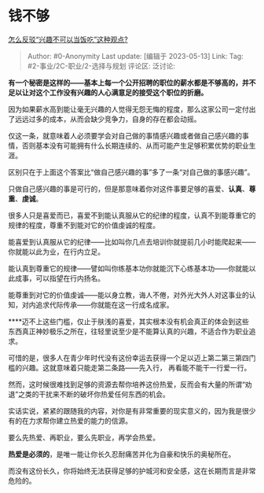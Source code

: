 # 钱不够
[怎么反驳“兴趣不可以当饭吃”这种观点?](https://www.zhihu.com/question/596199315/answer/3011556164)

> Author: #0-Anonymity
> Last update: [编辑于 2023-05-13]
> Link:
> Tag: #2-事业/2C-职业/2-选择与规划 
> 评论区:
> 泛讨论:

**有一个秘密是这样的——基本上每一个公开招聘的职位的薪水都是不够高的，并不足以让对这个工作没有兴趣的人心满意足的接受这个职位的折磨。**

因为如果薪水高到能让毫无兴趣的人觉得无怨无悔的程度，那么这家公司一定付出了远远过多的成本，从而会缺少竞争力，自身的存在都会动摇。

仅这一条，就意味着人必须要学会对自己做的事情感兴趣或者做自己感兴趣的事情，否则基本没有可能拥有什么长期连续的、从而可能产生足够积累优势的职业生涯。

区别只在于上面这个答案比“做自己感兴趣的事”多了一条“对自己做的事感兴趣”。

只做自己感兴趣的事是可行的，但是那意味着你对这件事要足够的喜爱、**认真**、**尊重**、**虔诚**。

很多人只是喜爱而已，喜爱不到能认真服从它的纪律的程度，认真不到能尊重它的规律的程度，尊重不到能对它的价值虔诚的程度。

能喜爱到认真服从它的纪律——比如叫你几点去培训你就提前几小时能爬起来——你就能以此为业，在行内立足。

能认真到尊重它的规律——譬如叫你练基本功你就能沉下心练基本功——你就能以此成事，可以指望在行内扬名。

能尊重到对它的价值虔诚——能以身立教，诲人不倦，对外光大外人对这事业的认知，对内追求代际传承——你就能在这一行成名成家。

**﻿**迈不上这些门槛，仅止于肤浅的喜爱，其实根本没有机会真正的体会到这些东西真正神妙极乐之所在，往轻里说至少是不能算认真的兴趣，不适合作为职业追求。

可惜的是，很多人在青少年时代没有这份幸运去获得一个足以迈上第二第三第四门槛的兴趣。这就意味着只能走第二条路——先入行， 再看能不能干一行爱一行。

然而，这时候很难找到足够的资源去帮你培养这份热爱，反而会有大量的所谓“劝退”之类的干扰来不断的破坏你热爱任何东西的机会。

实话实说，紧紧的跟随我的内容，对你是有非常重要的现实意义的，因为我是很少有的在力求帮你建立热爱的能力的信源。

要么先热爱、再职业，要么先职业，再学会热爱。

**热爱是必须的**，是唯一能让你长久忍耐痛苦并化为自豪和快乐的奥秘所在。

而没有这份长久，你将始终无法获得足够的护城河和安全感，这在长期而言是非常危险的。